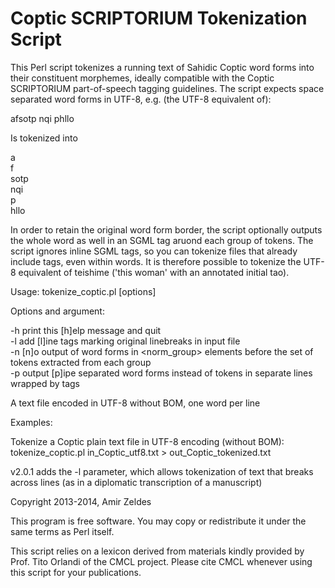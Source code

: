 Coptic SCRIPTORIUM Tokenization Script
======================================
This Perl script tokenizes a running text of Sahidic Coptic word forms into their constituent
morphemes, ideally compatible with the Coptic SCRIPTORIUM part-of-speech tagging guidelines.
The script expects space separated word forms in UTF-8, e.g. (the UTF-8 equivalent of):

afsotp nqi phllo

Is tokenized into

a<br>
f<br>
sotp<br>
nqi<br>
p<br>
hllo<br>

In order to retain the original word form border, the script optionally outputs the whole word
as well in an SGML tag aruond each group of tokens. The script ignores inline SGML tags,
so you can tokenize files that already include tags, even within words. It is therefore possible
to tokenize the UTF-8 equivalent of <hi rend="big">t</hi>eishime ('this woman' with an annotated
initial tao). 

Usage:  tokenize_coptic.pl [options] <FILE>

Options and argument:

-h              print this [h]elp message and quit<br>
-l              add [l]ine tags marking original linebreaks in input file<br>
-n              [n]o output of word forms in <norm_group> elements before the set of tokens extracted from each group<br>
-p              output [p]ipe separated word forms instead of tokens in separate lines wrapped by <tok> tags<br>

<FILE>    A text file encoded in UTF-8 without BOM, one word per line


Examples:

Tokenize a Coptic plain text file in UTF-8 encoding (without BOM):
  tokenize_coptic.pl in_Coptic_utf8.txt > out_Coptic_tokenized.txt
  
v2.0.1 adds the -l parameter, which allows tokenization of text that breaks across lines (as in a diplomatic transcription of a manuscript)

Copyright 2013-2014, Amir Zeldes

This program is free software. You may copy or redistribute it under
the same terms as Perl itself.

This script relies on a lexicon derived from materials kindly provided by Prof. Tito Orlandi
of the CMCL project. Please cite CMCL whenever using this script for your publications.
